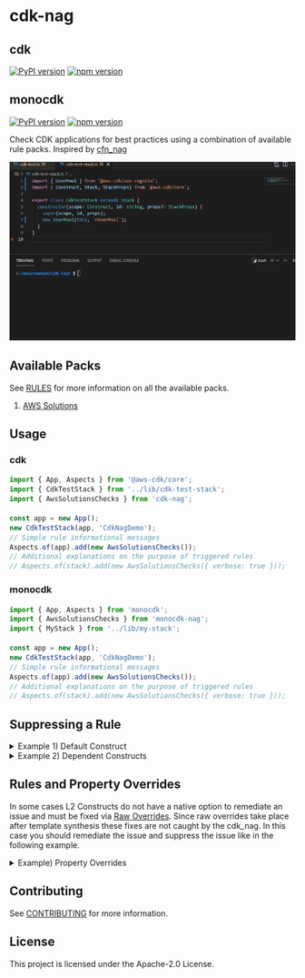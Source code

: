 <!--
Copyright Amazon.com, Inc. or its affiliates. All Rights Reserved.
SPDX-License-Identifier: Apache-2.0
-->

# cdk-nag

## cdk

[![PyPI version](https://badge.fury.io/py/cdk-nag.svg)](https://badge.fury.io/py/cdk-nag)
[![npm version](https://badge.fury.io/js/cdk-nag.svg)](https://badge.fury.io/js/cdk-nag)

## monocdk

[![PyPI version](https://badge.fury.io/py/monocdk-nag.svg)](https://badge.fury.io/py/monocdk-nag)
[![npm version](https://badge.fury.io/js/monocdk-nag.svg)](https://badge.fury.io/js/monocdk-nag)

Check CDK applications for best practices using a combination of available rule packs. Inspired by [cfn_nag](https://github.com/stelligent/cfn_nag)

![](cdk_nag.gif)

## Available Packs

See [RULES](./RULES.md) for more information on all the available packs.

1. [AWS Solutions](./RULES.md#awssolutions)

## Usage

### cdk

```typescript
import { App, Aspects } from '@aws-cdk/core';
import { CdkTestStack } from '../lib/cdk-test-stack';
import { AwsSolutionsChecks } from 'cdk-nag';

const app = new App();
new CdkTestStack(app, 'CdkNagDemo');
// Simple rule informational messages
Aspects.of(app).add(new AwsSolutionsChecks());
// Additional explanations on the purpose of triggered rules
// Aspects.of(stack).add(new AwsSolutionsChecks({ verbose: true }));
```

### monocdk

```typescript
import { App, Aspects } from 'monocdk';
import { AwsSolutionsChecks } from 'monocdk-nag';
import { MyStack } from '../lib/my-stack';

const app = new App();
new CdkTestStack(app, 'CdkNagDemo');
// Simple rule informational messages
Aspects.of(app).add(new AwsSolutionsChecks());
// Additional explanations on the purpose of triggered rules
// Aspects.of(stack).add(new AwsSolutionsChecks({ verbose: true }));
```

## Suppressing a Rule

<details>
  <summary>Example 1) Default Construct</summary>

```typescript
const test = new SecurityGroup(this, 'test', {
  vpc: new Vpc(this, 'vpc'),
});
test.addIngressRule(Peer.anyIpv4(), Port.allTraffic());
const testCfn = test.node.defaultChild as CfnSecurityGroup;
testCfn.addMetadata('cdk_nag', {
  rules_to_suppress: [
    { id: 'AwsSolutions-EC23', reason: 'at least 10 characters' },
  ],
});
```

</details>

<details>
  <summary>Example 2) Dependent Constructs</summary>

```typescript
const user = new User(this, 'rUser');
user.addToPolicy(
  new PolicyStatement({
    actions: ['s3:PutObject'],
    resources: [new Bucket(this, 'rBucket').arnForObjects('*')],
  }),
);
const cfnUser = user.node.children;
for (const child of cfnUser) {
  const resource = child.node.defaultChild as CfnResource;
  if (resource != undefined && resource.cfnResourceType == 'AWS::IAM::Policy') {
    resource.addMetadata('cdk_nag', {
      rules_to_suppress: [
        {
          id: 'AwsSolutions-IAM5',
          reason:
            'The user is allowed to put objects on all prefixes in the specified bucket.',
        },
      ],
    });
  }
}
```

</details>

## Rules and Property Overrides

In some cases L2 Constructs do not have a native option to remediate an issue and must be fixed via [Raw Overrides](https://docs.aws.amazon.com/cdk/latest/guide/cfn_layer.html#cfn_layer_raw). Since raw overrides take place after template synthesis these fixes are not caught by the cdk_nag. In this case you should remediate the issue and suppress the issue like in the following example.

<details>
  <summary>Example) Property Overrides</summary>

```typescript
const instance = new Instance(stack, 'rInstance', {
  vpc: new Vpc(stack, 'rVpc'),
  instanceType: new InstanceType(InstanceClass.T3),
  machineImage: MachineImage.latestAmazonLinux(),
});
const cfnIns = instance.node.defaultChild as CfnInstance;
cfnIns.addPropertyOverride('DisableApiTermination', true);
cfnIns.addMetadata('cdk_nag', {
  rules_to_suppress: [
    {
      id: 'AwsSolutions-EC29',
      reason: 'Remediated through property override ',
    },
  ],
});
```

</details>

## Contributing

See [CONTRIBUTING](./CONTRIBUTING.md) for more information.

## License

This project is licensed under the Apache-2.0 License.
